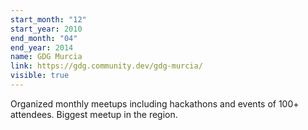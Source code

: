 ```yaml
---
start_month: "12"
start_year: 2010
end_month: "04"
end_year: 2014
name: GDG Murcia
link: https://gdg.community.dev/gdg-murcia/
visible: true
---
```

Organized monthly meetups including hackathons and events of 100+ attendees. Biggest meetup in the region.